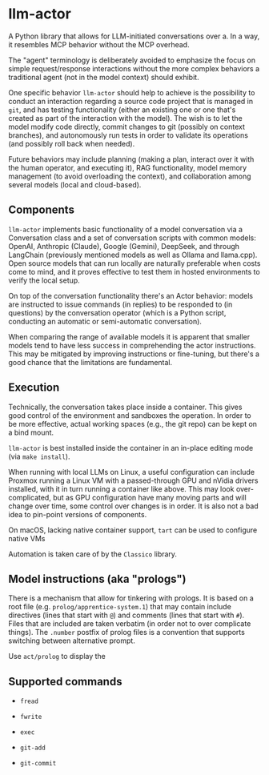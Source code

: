 # llm-actor

A Python library that allows for LLM-initiated conversations over a. In a way, it resembles MCP behavior without the MCP overhead.

The "agent" terminology is deliberately avoided to emphasize the focus on simple request/response interactions without the more complex behaviors a traditional agent (not in the model context) should exhibit.

One specific behavior `llm-actor` should help to achieve is the possibility to conduct an interaction regarding a source code project that is managed in `git`, and has testing functionality (either an existing one or one that's created as part of the interaction with the model). The wish is to let the model modify code directly, commit changes to git (possibly on context branches), and autonomously run tests in order to validate its operations (and possibly roll back when needed).

Future behaviors may include planning (making a plan, interact over it with the human operator, and executing it), RAG functionality, model memory management (to avoid overloading the context), and collaboration among several models (local and cloud-based).

## Components

`llm-actor` implements basic functionality of a model conversation via a Conversation class and a set of conversation scripts with common models: OpenAI, Anthropic (Claude), Google (Gemini), DeepSeek, and through LangChain (previously mentioned models as well as Ollama and llama.cpp). Open source models that can run locally are naturally preferable when costs come to mind, and it proves effective to test them in hosted environments to verify the local setup.

On top of the conversation functionality there's an Actor behavior: models are instructed to issue commands (in replies) to be responded to (in questions) by the conversation operator (which is a Python script, conducting an automatic or semi-automatic conversation).

When comparing the range of available models it is apparent that smaller models tend to have less success in comprehending the actor instructions. This may be mitigated by improving instructions or fine-tuning, but there's a good chance that the limitations are fundamental.

## Execution

Technically, the conversation takes place inside a container. This gives good control of the environment and sandboxes the operation. In order to be more effective, actual working spaces (e.g., the git repo) can be kept on a bind mount.

`llm-actor` is best installed inside the container in an in-place editing mode (via `make install`).

When running with local LLMs on Linux, a useful configuration can include Proxmox running a Linux VM with a passed-through GPU and nVidia drivers installed, with it in turn running a container like above. This may look over-complicated, but as GPU configuration have many moving parts and will change over time, some control over changes is in order. It is also not a bad idea to pin-point versions of components.

On macOS, lacking native container support, `tart` can be used to configure native VMs

Automation is taken care of by the `Classico` library.

## Model instructions (aka "prologs")

There is a mechanism that allow for tinkering with prologs. It is based on a root file (e.g. `prolog/apprentice-system.1`) that may contain include directives (lines that start with `@`) and comments (lines that start with `#`). Files that are included are taken verbatim (in order not to over complicate things). The `.number` postfix of prolog files is a convention that supports switching between alternative prompt.

Use `act/prolog` to display the 

## Supported commands

* `fread`

* `fwrite`

* `exec`

* `git-add`

* `git-commit`

